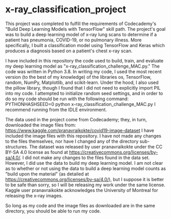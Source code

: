 # x-ray_classification_project

This project was completed to fulfill the requirements of Codecademy's "Build Deep Learning Models with TensorFlow" skill path. The project's goal was to build a deep learning model of x-ray lung scans to determine if a patient has pneumonia, COVID-19, or no pulmonary illness. More specifically, I built a classification model using TensorFlow and Keras which produces a diagnosis based on a patient's chest x-ray scan.

I have included in this repository the code used to build, train, and evaluate my deep learning model as "x-ray_classification_challenge_MAC.py." The code was written in Python 3.8. In writing my code, I used the most recent version (to the best of my knowledge) of the libraries os, TensorFlow, random, NumPy, Matplotlib, and scikit-learn. Under the hood, I also used the pillow library, though I found that I did not need to explicitly import PIL into my code. I attempted to initialize random seed settings, and in order to do so my code should be run with the following command:
PYTHONHASHSEED=0 python x-ray_classification_challenge_MAC.py
I recommend running from the IDLE environment.

The data used in the project come from Codecademy; they, in turn, downloaded the image files from:
https://www.kaggle.com/pranavraikokte/covid19-image-dataset
I have included the image files with this repository. I have not made any changes to the files themselves, nor have I changed any of the directory sub-structures.
The dataset was released by user pranavraikokte under the CC BY-SA 4.0 license as found at https://creativecommons.org/licenses/by-sa/4.0/. I did not make any changes to the files found in the data set. However, I did use the data to build my deep learning model. I am not clear as to whether or not using the data to build a deep learning model counts as "build upon the material" (as detailed at https://creativecommons.org/licenses/by-sa/4.0/), but I suppose it is better to be safe than sorry, so I will be releasing my work under the same license.
Kaggle user pranavraikokte acknowledges the University of Montreal for releasing the x-ray images. 

So long as my code and the image files as downloaded are in the same directory, you should be able to run my code.
